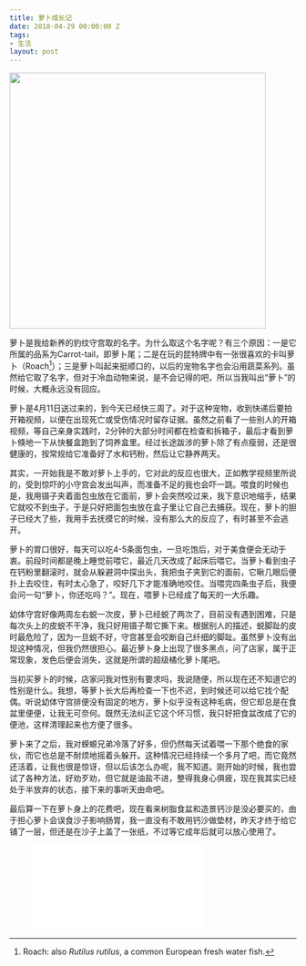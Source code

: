 ```yaml
---
title: 萝卜成长记
date: 2018-04-29 00:00:00 Z
tags:
- 生活
layout: post
---
```


<a href="https://i.imgur.com/ijadMvF.jpg" data-lightbox='Roach' title-lightbox='我萌吗？'><img src="https://i.imgur.com/UTv6Yng.jpg?1" width='450px'></a>

萝卜是我给新养的豹纹守宫取的名字。为什么取这个名字呢？有三个原因：一是它所属的品系为Carrot-tail，即萝卜尾；二是在玩的昆特牌中有一张很喜欢的卡叫萝卜（Roach[^1]）；三是萝卜叫起来挺顺口的，以后的宠物名字也会沿用蔬菜系列。虽然给它取了名字，但对于冷血动物来说，是不会记得的吧，所以当我叫出“萝卜”的时候，大概永远没有回应。

萝卜是4月11日送过来的，到今天已经快三周了。对于这种宠物，收到快递后要拍开箱视频，以便在出现死亡或受伤情况时留存证据。虽然之前看了一些别人的开箱视频，等自己亲身实践时，2分钟的大部分时间都在检查和拆箱子，最后才看到萝卜倏地一下从快餐盒跑到了饲养盒里。经过长途跋涉的萝卜除了有点瘦弱，还是很健康的，按常规给它准备好了水和钙粉，然后让它静养两天。

其实，一开始我是不敢对萝卜上手的，它对此的反应也很大，正如教学视频里所说的，受到惊吓的小守宫会发出叫声，而准备不足的我也会吓一跳。喂食的时候也是，我用镊子夹着面包虫放在它面前，萝卜会突然咬过来，我下意识地缩手，结果它就咬不到虫子，于是只好把面包虫放在盒子里让它自己去捕获。现在，萝卜的胆子已经大了些，我用手去抚摸它的时候，没有那么大的反应了，有时甚至不会逃开。

萝卜的胃口很好，每天可以吃4-5条面包虫，一旦吃饱后，对于美食便会无动于衷。前段时间都是晚上睡觉前喂它，最近几天改成了起床后喂它。当萝卜看到虫子在钙粉里翻滚时，就会从躲避洞中探出头，我把虫子夹到它的面前，它瞅几眼后便扑上去咬住，有时太心急了，咬好几下才能准确地咬住。当喂完四条虫子后，我便会问一句“萝卜，你还吃吗？”。现在，喂萝卜已经成了每天的一大乐趣。

幼体守宫好像两周左右蜕一次皮，萝卜已经蜕了两次了，目前没有遇到困难，只是每次头上的皮蜕不干净，我只好用镊子帮它撕下来。根据别人的描述，蜕脚趾的皮时最危险了，因为一旦蜕不好，守宫甚至会咬断自己纤细的脚趾。虽然萝卜没有出现这种情况，但我仍然很担心。最近萝卜身上出现了很多黑点，问了店家，属于正常现象，发色后便会消失，这就是所谓的超级橘化萝卜尾吧。

当初买萝卜的时候，店家问我对性别有要求吗，我说随便，所以现在还不知道它的性别是什么。我想，等萝卜长大后再检查一下也不迟，到时候还可以给它找个配偶。听说幼体守宫排便没有固定的地方，萝卜似乎没有这种毛病，但它却总是在食盆里便便，让我无可奈何。既然无法纠正它这个坏习惯，我只好把食盆改成了它的便池，这样清理起来也方便了很多。

萝卜来了之后，我对蝾螈兄弟冷落了好多，但仍然每天试着喂一下那个绝食的家伙，而它也总是不耐烦地摇着头躲开。这种情况已经持续一个多月了吧，而它竟然还活着，让我也很是惊讶，但以后该怎么办呢，我不知道。刚开始的时候，我也尝试了各种方法，好劝歹劝，但它就是油盐不进，整得我身心俱疲，现在我其实已经处于半放弃的状态，接下来的事听天由命吧。

最后算一下在萝卜身上的花费吧，现在看来树脂食盆和造景钙沙是没必要买的，由于担心萝卜会误食沙子影响肠胃，我一直没有不敢用钙沙做垫材，昨天才终于给它铺了一层，但还是在沙子上盖了一张纸，不过等它成年后就可以放心使用了。

<figure>
      <embed type="image/svg+xml" src="/assets/roach_cost.svg" />
</figure>

[^1]: Roach: also *Rutilus rutilus*, a common European fresh water fish.
